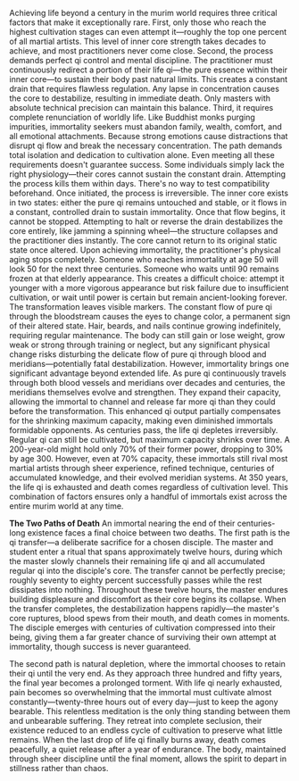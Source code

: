 Achieving life beyond a century in the murim world requires three critical factors that make it exceptionally rare.
First, only those who reach the highest cultivation stages can even attempt it—roughly the top one percent of all martial artists. This level of inner core strength takes decades to achieve, and most practitioners never come close. Second, the process demands perfect qi control and mental discipline. The practitioner must continuously redirect a portion of their life qi—the pure essence within their inner core—to sustain their body past natural limits. This creates a constant drain that requires flawless regulation. Any lapse in concentration causes the core to destabilize, resulting in immediate death. Only masters with absolute technical precision can maintain this balance.
Third, it requires complete renunciation of worldly life. Like Buddhist monks purging impurities, immortality seekers must abandon family, wealth, comfort, and all emotional attachments. Because strong emotions cause distractions that disrupt qi flow and break the necessary concentration. The path demands total isolation and dedication to cultivation alone. Even meeting all these requirements doesn't guarantee success. Some individuals simply lack the right physiology—their cores cannot sustain the constant drain. Attempting the process kills them within days. There's no way to test compatibility beforehand. Once initiated, the process is irreversible. The inner core exists in two states: either the pure qi remains untouched and stable, or it flows in a constant, controlled drain to sustain immortality. Once that flow begins, it cannot be stopped. Attempting to halt or reverse the drain destabilizes the core entirely, like jamming a spinning wheel—the structure collapses and the practitioner dies instantly. The core cannot return to its original static state once altered. Upon achieving immortality, the practitioner's physical aging stops completely. Someone who reaches immortality at age 50 will look 50 for the next three centuries. Someone who waits until 90 remains frozen at that elderly appearance. This creates a difficult choice: attempt it younger with a more vigorous appearance but risk failure due to insufficient cultivation, or wait until power is certain but remain ancient-looking forever. The transformation leaves visible markers. The constant flow of pure qi through the bloodstream causes the eyes to change color, a permanent sign of their altered state. Hair, beards, and nails continue growing indefinitely, requiring regular maintenance. The body can still gain or lose weight, grow weak or strong through training or neglect, but any significant physical change risks disturbing the delicate flow of pure qi through blood and meridians—potentially fatal destabilization. However, immortality brings one significant advantage beyond extended life. As pure qi continuously travels through both blood vessels and meridians over decades and centuries, the meridians themselves evolve and strengthen. They expand their capacity, allowing the immortal to channel and release far more qi than they could before the transformation. This enhanced qi output partially compensates for the shrinking maximum capacity, making even diminished immortals formidable opponents.
As centuries pass, the life qi depletes irreversibly. Regular qi can still be cultivated, but maximum capacity shrinks over time. A 200-year-old might hold only 70% of their former power, dropping to 30% by age 300. However, even at 70% capacity, these immortals still rival most martial artists through sheer experience, refined technique, centuries of accumulated knowledge, and their evolved meridian systems. At 350 years, the life qi is exhausted and death comes regardless of cultivation level. This combination of factors ensures only a handful of immortals exist across the entire murim world at any time.

**The Two Paths of Death**
An immortal nearing the end of their centuries-long existence faces a final choice between two deaths. The first path is the qi transfer—a deliberate sacrifice for a chosen disciple. The master and student enter a ritual that spans approximately twelve hours, during which the master slowly channels their remaining life qi and all accumulated regular qi into the disciple's core. The transfer cannot be perfectly precise; roughly seventy to eighty percent successfully passes while the rest dissipates into nothing. Throughout these twelve hours, the master endures building displeasure and discomfort as their core begins its collapse. When the transfer completes, the destabilization happens rapidly—the master's core ruptures, blood spews from their mouth, and death comes in moments. The disciple emerges with centuries of cultivation compressed into their being, giving them a far greater chance of surviving their own attempt at immortality, though success is never guaranteed.

The second path is natural depletion, where the immortal chooses to retain their qi until the very end. As they approach three hundred and fifty years, the final year becomes a prolonged torment. With life qi nearly exhausted, pain becomes so overwhelming that the immortal must cultivate almost constantly—twenty-three hours out of every day—just to keep the agony bearable. This relentless meditation is the only thing standing between them and unbearable suffering. They retreat into complete seclusion, their existence reduced to an endless cycle of cultivation to preserve what little remains. When the last drop of life qi finally burns away, death comes peacefully, a quiet release after a year of endurance. The body, maintained through sheer discipline until the final moment, allows the spirit to depart in stillness rather than chaos.